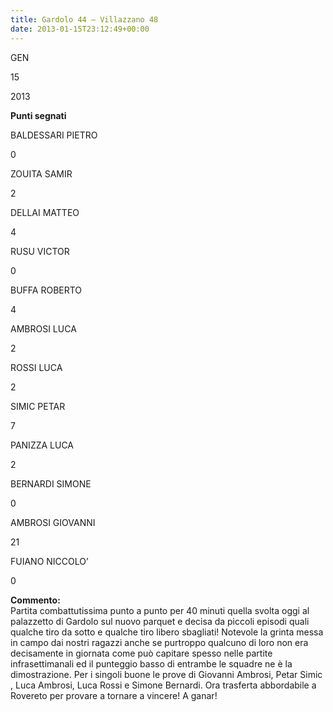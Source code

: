 ```yaml
---
title: Gardolo 44 – Villazzano 48
date: 2013-01-15T23:12:49+00:00
---
```

GEN

15

2013

**Punti segnati**

BALDESSARI PIETRO

0

ZOUITA SAMIR

2

DELLAI MATTEO

4

RUSU VICTOR

0

BUFFA ROBERTO

4

AMBROSI LUCA

2

ROSSI LUCA

2

SIMIC PETAR

7

PANIZZA LUCA

2

BERNARDI SIMONE

0

AMBROSI GIOVANNI

21

FUIANO NICCOLO’

0

**Commento:**  
Partita combattutissima punto a punto per 40 minuti quella svolta oggi al palazzetto di Gardolo sul nuovo parquet e decisa da piccoli episodi quali qualche tiro da sotto e qualche tiro libero sbagliati! Notevole la grinta messa in campo dai nostri ragazzi anche se purtroppo qualcuno di loro non era decisamente in giornata come può capitare spesso nelle partite infrasettimanali ed il punteggio basso di entrambe le squadre ne è la dimostrazione. Per i singoli buone le prove di Giovanni Ambrosi, Petar Simic , Luca Ambrosi, Luca Rossi e Simone Bernardi. Ora trasferta abbordabile a Rovereto per provare a tornare a vincere! A ganar!